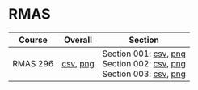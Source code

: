 # RMAS

| Course | Overall | Section |
| ------ | ------- | ------- |
| RMAS 296 | [csv](https://github.com/UCSD-Historical-Enrollment-Data/2024Spring/blob/main/overall/RMAS%20296.csv), [png](https://raw.githubusercontent.com/UCSD-Historical-Enrollment-Data/2024Spring/main/plot_overall/RMAS%20296.png) | Section 001: [csv](https://github.com/UCSD-Historical-Enrollment-Data/2024Spring/blob/main/section/RMAS%20296_001.csv), [png](https://raw.githubusercontent.com/UCSD-Historical-Enrollment-Data/2024Spring/main/plot_section/RMAS%20296_001.png)<br>Section 002: [csv](https://github.com/UCSD-Historical-Enrollment-Data/2024Spring/blob/main/section/RMAS%20296_002.csv), [png](https://raw.githubusercontent.com/UCSD-Historical-Enrollment-Data/2024Spring/main/plot_section/RMAS%20296_002.png)<br>Section 003: [csv](https://github.com/UCSD-Historical-Enrollment-Data/2024Spring/blob/main/section/RMAS%20296_003.csv), [png](https://raw.githubusercontent.com/UCSD-Historical-Enrollment-Data/2024Spring/main/plot_section/RMAS%20296_003.png) |
